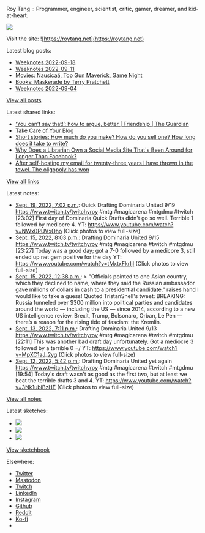 Roy Tang :: Programmer, engineer, scientist, critic, gamer, dreamer, and kid-at-heart.

![](https://roytang.net/static/img/profile.jpg)

Visit the site: ![https://roytang.net](https://roytang.net)

Latest blog posts:

- [Weeknotes 2022-09-18](https://roytang.net/2022/09/weeknotes-09-18/)
- [Weeknotes 2022-09-11](https://roytang.net/2022/09/weeknotes-09-11/)
- [Movies: Nausicaä, Top Gun Maverick, Game Night](https://roytang.net/2022/09/nausica-maverick-gamenight/)
- [Books: Maskerade by Terry Pratchett](https://roytang.net/2022/09/maskerade/)
- [Weeknotes 2022-09-04](https://roytang.net/2022/09/weeknotes-09-04/)

[View all posts](https://roytang.net/blog)

Latest shared links:

- [‘You can’t say that!’: how to argue, better | Friendship | The Guardian](https://roytang.net/2022/09/aec0f8843c5b8beed200d8bc686f0d7b/)
- [Take Care of Your Blog](https://roytang.net/2022/09/10b3556f2885d58d59c53f2b4ab3b3da/)
- [Short stories: How much do you make? How do you sell one? How long does it take to write?](https://roytang.net/2022/09/567ed5f83a578be1d3e5d82373900d81/)
- [Why Does a Librarian Own a Social Media Site That&#x27;s Been Around for Longer Than Facebook?](https://roytang.net/2022/09/3862ce2caa2800a13243e2c4098b085c/)
- [After self-hosting my email for twenty-three years I have thrown in the towel. The oligopoly has won](https://roytang.net/2022/09/450b3c80826753905784f1baf4eeca3d/)

[View all links](https://roytang.net/links)

Latest notes:

- [Sept. 19, 2022, 7:02 p.m.](https://roytang.net/2022/09/1571816961805254659/): Quick Drafting Dominaria United 9/19 https://www.twitch.tv/twitchyroy #mtg #magicarena #mtgdmu #twitch [23:02] First day of Dominaria Quick Drafts didn&#x27;t go so well. Terrible 1 followed by mediocre 4. YT: https://www.youtube.com/watch?v=NWx0PUVxOho (Click photos to view full-size)
- [Sept. 15, 2022, 8:03 p.m.](https://roytang.net/2022/09/1570382684475592704/): Drafting Dominaria United 9/15 https://www.twitch.tv/twitchyroy #mtg #magicarena #twitch #mtgdmu [23:27] Today was a good day; got a 7-0 followed by a medicore 3, still ended up net gem positive for the day YT: https://www.youtube.com/watch?v=tMxtxFkrIjI (Click photos to view full-size)
- [Sept. 15, 2022, 12:38 a.m.](https://roytang.net/2022/09/1570089497551056899/): &gt; &quot;Officials pointed to one Asian country, which they declined to name, where they said the Russian ambassador gave millions of dollars in cash to a presidential candidate.&quot; raises hand I would like to take a guess! Quoted TristanSnell&#x27;s tweet: BREAKING: Russia funneled over $300 million into political parties and candidates around the world — including the US — since 2014, according to a new US intelligence review. Brexit, Trump, Bolsonaro, Orban, Le Pen — there’s a reason for the rising tide of fascism: the Kremlin.
- [Sept. 13, 2022, 7:11 p.m.](https://roytang.net/2022/09/1569644905089191939/): Drafting Dominaria United 9/13 https://www.twitch.tv/twitchyroy #mtg #magicarena #twitch #mtgdmu [22:11] This was another bad draft day unfortunately. Got a mediocre 3 followed by a terrible 0 =/ YT: https://www.youtube.com/watch?v=MpXC1aJ_2yg (Click photos to view full-size)
- [Sept. 12, 2022, 5:42 p.m.](https://roytang.net/2022/09/1569260077688709120/): Drafting Dominaria United yet again https://www.twitch.tv/twitchyroy #mtg #magicarena #twitch #mtgdmu [19:54] Today&#x27;s draft wasn&#x27;t as good as the first two, but at least we beat the terrible drafts 3 and 4. YT: https://www.youtube.com/watch?v=3Nk1ubiBzHE (Click photos to view full-size)

[View all notes](https://roytang.net/notes)

Latest sketches:


- ![](https://roytang.net/media/cache/8b/b5/8bb546ee9b7c39665a6fa8d84b40f6c7.jpg)
- ![](https://roytang.net/media/cache/12/60/1260736fe21c5cfd96c1c0b6f467475e.jpg)
- ![](https://roytang.net/media/cache/71/25/7125fc96d9db296bc5f16306d33cc459.jpg)

[View sketchbook](https://roytang.net/albums/sketchbook)


Elsewhere:

- [Twitter](https://twitter.com/roytang)
- [Mastodon](https://mastodon.technology/@roytang)
- [Twitch](https://twitch.tv/twitchyroy)
- [LinkedIn](https://www.linkedin.com/in/roytang)
- [Instagram](https://instagram.com/roytang0400)
- [Github](https://github.com/roytang)
- [Reddit](https://reddit.com/u/hungryroy)
- [Ko-fi](https://ko-fi.com/roytang)
- [](mailto:hello@roytang.net)
